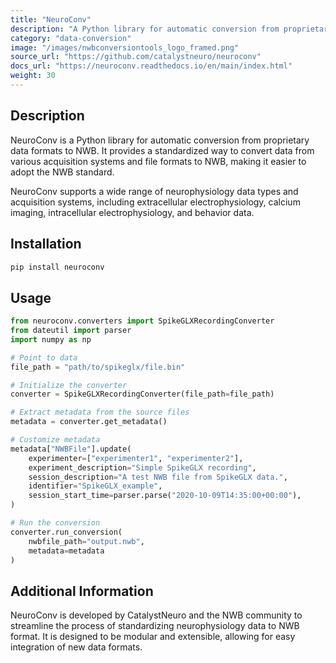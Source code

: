 ```yaml
---
title: "NeuroConv"
description: "A Python library for automatic conversion from proprietary data formats to NWB"
category: "data-conversion"
image: "/images/nwbconversiontools_logo_framed.png"
source_url: "https://github.com/catalystneuro/neuroconv"
docs_url: "https://neuroconv.readthedocs.io/en/main/index.html"
weight: 30
---
```


## Description

NeuroConv is a Python library for automatic conversion from proprietary data formats to NWB. It provides a standardized way to convert data from various acquisition systems and file formats to NWB, making it easier to adopt the NWB standard.

NeuroConv supports a wide range of neurophysiology data types and acquisition systems, including extracellular electrophysiology, calcium imaging, intracellular electrophysiology, and behavior data.

## Installation

```bash
pip install neuroconv
```

## Usage

```python
from neuroconv.converters import SpikeGLXRecordingConverter
from dateutil import parser
import numpy as np

# Point to data
file_path = "path/to/spikeglx/file.bin"

# Initialize the converter
converter = SpikeGLXRecordingConverter(file_path=file_path)

# Extract metadata from the source files
metadata = converter.get_metadata()

# Customize metadata
metadata["NWBFile"].update(
    experimenter=["experimenter1", "experimenter2"],
    experiment_description="Simple SpikeGLX recording",
    session_description="A test NWB file from SpikeGLX data.",
    identifier="SpikeGLX_example",
    session_start_time=parser.parse("2020-10-09T14:35:00+00:00"),
)

# Run the conversion
converter.run_conversion(
    nwbfile_path="output.nwb",
    metadata=metadata
)
```

## Additional Information

NeuroConv is developed by CatalystNeuro and the NWB community to streamline the process of standardizing neurophysiology data to NWB format. It is designed to be modular and extensible, allowing for easy integration of new data formats.
